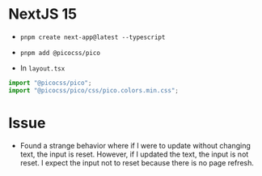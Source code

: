 # NextJS 15

- `pnpm create next-app@latest --typescript`
- `pnpm add @picocss/pico`

- In `layout.tsx`

```ts
import "@picocss/pico";
import "@picocss/pico/css/pico.colors.min.css";
```

# Issue

- Found a strange behavior where if I were to update without changing text, the input is reset. However, if I updated the text, the input is not reset. I expect the input not to reset because there is no page refresh.
